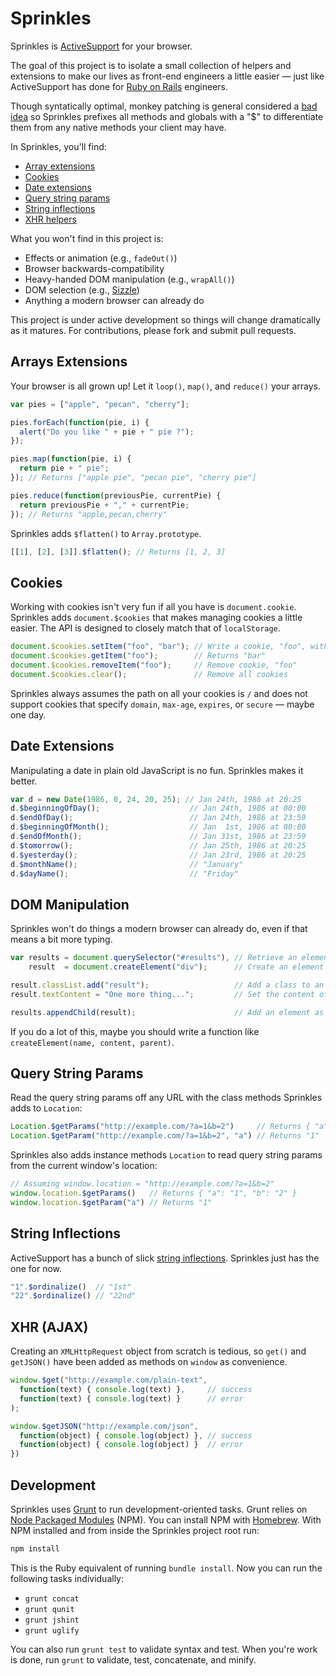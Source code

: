Sprinkles
=========

Sprinkles is [ActiveSupport][as] for your browser.

The goal of this project is to isolate a small collection of helpers and extensions to make our lives as front-end engineers a little easier — just like ActiveSupport has done for [Ruby on Rails][ror] engineers.

Though syntatically optimal, monkey patching is general considered a [bad idea][red] so Sprinkles prefixes all methods and globals with a "$" to differentiate them from any native methods your client may have.

In Sprinkles, you'll find:

* [Array extensions](#array-extensions)
* [Cookies](#cookies)
* [Date extensions](#date-extensions)
* [Query string params](#query-string-params)
* [String inflections](#string-inflections)
* [XHR helpers](#xhr-helpers)

What you won't find in this project is:

* Effects or animation (e.g., `fadeOut()`)
* Browser backwards-compatibility
* Heavy-handed DOM manipulation (e.g., `wrapAll()`)
* DOM selection (e.g., [Sizzle][siz])
* Anything a modern browser can already do

This project is under active development so things will change dramatically as it matures. For contributions, please fork and submit pull requests.

[as]:  https://github.com/rails/rails/tree/master/activesupport
[ror]: http://rubyonrails.org
[siz]: http://sizzlejs.com
[red]: http://www.reddit.com/r/javascript/comments/279ion/sprinkles_the_activesupport_of_vanilla_js/

## Arrays Extensions

Your browser is all grown up! Let it `loop()`, `map()`, and `reduce()` your arrays.

``` js
var pies = ["apple", "pecan", "cherry"];

pies.forEach(function(pie, i) {
  alert("Do you like " + pie + " pie ?");
});

pies.map(function(pie, i) {
  return pie + " pie";
}); // Returns ["apple pie", "pecan pie", "cherry pie"]

pies.reduce(function(previousPie, currentPie) {
  return previousPie + "," + currentPie;
}); // Returns "apple,pecan,cherry"
```

Sprinkles adds `$flatten()` to `Array.prototype`.

``` js
[[1], [2], [3]].$flatten(); // Returns [1, 2, 3]
```

## Cookies

Working with cookies isn't very fun if all you have is `document.cookie`. Sprinkles adds `document.$cookies` that makes managing cookies a little easier. The API is designed to closely match that of `localStorage`.

``` js
document.$cookies.setItem("foo", "bar"); // Write a cookie, "foo", with value "bar"
document.$cookies.getItem("foo");        // Returns "bar"
document.$cookies.removeItem("foo");     // Remove cookie, "foo"
document.$cookies.clear();               // Remove all cookies
```

Sprinkles always assumes the path on all your cookies is `/` and does not support cookies that specify `domain`, `max-age`, `expires`, or `secure` — maybe one day.

## Date Extensions

Manipulating a date in plain old JavaScript is no fun. Sprinkles makes it better.

``` js
var d = new Date(1986, 0, 24, 20, 25); // Jan 24th, 1986 at 20:25
d.$beginningOfDay();                    // Jan 24th, 1986 at 00:00
d.$endOfDay();                          // Jan 24th, 1986 at 23:59
d.$beginningOfMonth();                  // Jan  1st, 1986 at 00:00
d.$endOfMonth();                        // Jan 31st, 1986 at 23:59
d.$tomorrow();                          // Jan 25th, 1986 at 20:25
d.$yesterday();                         // Jan 23rd, 1986 at 20:25
d.$monthName();                         // "January"
d.$dayName();                           // "Friday"
```

## DOM Manipulation

Sprinkles won't do things a modern browser can already do, even if that means a bit more typing.

``` js
var results = document.querySelector("#results"), // Retrieve an element
    result  = document.createElement("div");      // Create an element

result.classList.add("result");                   // Add a class to an element
result.textContent = "One more thing...";         // Set the content of an element

results.appendChild(result);                      // Add an element as a child
```

If you do a lot of this, maybe you should write a function like `createElement(name, content, parent)`.

## Query String Params

Read the query string params off any URL with the class methods Sprinkles adds to `Location`:

``` js
Location.$getParams("http://example.com/?a=1&b=2")     // Returns { "a": "1", "b": "2" }
Location.$getParam("http://example.com/?a=1&b=2", "a") // Returns "1"
```

Sprinkles also adds instance methods `Location` to read query string params from the current window's location:

``` js
// Assuming window.location = "http://example.com/?a=1&b=2"
window.location.$getParams()   // Returns { "a": "1", "b": "2" }
window.location.$getParam("a") // Returns "1"
```

## String Inflections

ActiveSupport has a bunch of slick [string inflections][inf]. Sprinkles just has the one for now.

``` js
"1".$ordinalize()  // "1st"
"22".$ordinalize() // "22nd"
```

[inf]: http://api.rubyonrails.org/classes/ActiveSupport/Inflector.html

## XHR (AJAX)

Creating an `XMLHttpRequest` object from scratch is tedious, so `get()` and `getJSON()` have been added as methods on `window` as convenience.

``` js
window.$get("http://example.com/plain-text",
  function(text) { console.log(text) },     // success
  function(text) { console.log(text) }      // error
);

window.$getJSON("http://example.com/json",
  function(object) { console.log(object) }, // success
  function(object) { console.log(object) }  // error
})
```

## Development

Sprinkles uses [Grunt][grn] to run development-oriented tasks. Grunt relies on [Node Packaged Modules][npm] (NPM). You can install NPM with [Homebrew][hmb]. With NPM installed and from inside the Sprinkles project root run:

``` sh
npm install
```

This is the Ruby equivalent of running `bundle install`. Now you can run the following tasks individually:

* `grunt concat`
* `grunt qunit`
* `grunt jshint`
* `grunt uglify`

You can also run `grunt test` to validate syntax and test. When you're work is done, run `grunt` to validate, test, concatenate, and minify.

[grn]: http://gruntjs.com
[npm]: https://www.npmjs.org
[hmb]: http://brew.sh

